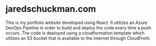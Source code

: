 # jaredschuckman.com
This is my portfolio website developed using React. It utilizes an Azure DevOps Pipeline in order to build and deploy the code every time a push occurs. The code is deployed using a cloudformation template which utilizes an S3 bucket that is available to the internet through CloudFront. 
